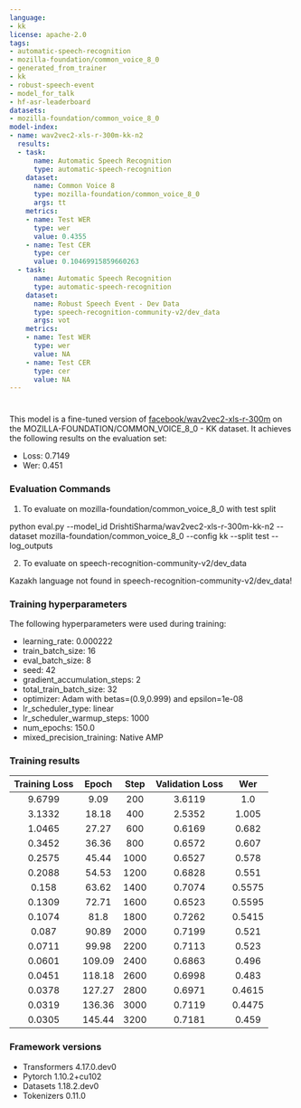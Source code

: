 ```yaml
---
language:
- kk
license: apache-2.0
tags:
- automatic-speech-recognition
- mozilla-foundation/common_voice_8_0
- generated_from_trainer
- kk
- robust-speech-event
- model_for_talk
- hf-asr-leaderboard
datasets:
- mozilla-foundation/common_voice_8_0
model-index:
- name: wav2vec2-xls-r-300m-kk-n2
  results:
  - task:
      name: Automatic Speech Recognition
      type: automatic-speech-recognition
    dataset:
      name: Common Voice 8
      type: mozilla-foundation/common_voice_8_0
      args: tt
    metrics:
    - name: Test WER
      type: wer
      value: 0.4355
    - name: Test CER
      type: cer
      value: 0.10469915859660263
  - task:
      name: Automatic Speech Recognition
      type: automatic-speech-recognition
    dataset:
      name: Robust Speech Event - Dev Data
      type: speech-recognition-community-v2/dev_data
      args: vot
    metrics:
    - name: Test WER
      type: wer
      value: NA
    - name: Test CER
      type: cer
      value: NA
---
```


<!-- This model card has been generated automatically according to the information the Trainer had access to. You
should probably proofread and complete it, then remove this comment. -->

# 

This model is a fine-tuned version of [facebook/wav2vec2-xls-r-300m](https://huggingface.co/facebook/wav2vec2-xls-r-300m) on the MOZILLA-FOUNDATION/COMMON_VOICE_8_0 - KK dataset.
It achieves the following results on the evaluation set:
- Loss: 0.7149
- Wer: 0.451

### Evaluation Commands

1. To evaluate on mozilla-foundation/common_voice_8_0 with test split

python eval.py --model_id DrishtiSharma/wav2vec2-xls-r-300m-kk-n2 --dataset mozilla-foundation/common_voice_8_0 --config kk --split test --log_outputs

2. To evaluate on speech-recognition-community-v2/dev_data

Kazakh language not found in speech-recognition-community-v2/dev_data!

### Training hyperparameters

The following hyperparameters were used during training:
- learning_rate: 0.000222
- train_batch_size: 16
- eval_batch_size: 8
- seed: 42
- gradient_accumulation_steps: 2
- total_train_batch_size: 32
- optimizer: Adam with betas=(0.9,0.999) and epsilon=1e-08
- lr_scheduler_type: linear
- lr_scheduler_warmup_steps: 1000
- num_epochs: 150.0
- mixed_precision_training: Native AMP

### Training results

| Training Loss | Epoch  | Step | Validation Loss | Wer    |
|:-------------:|:------:|:----:|:---------------:|:------:|
| 9.6799        | 9.09   | 200  | 3.6119          | 1.0    |
| 3.1332        | 18.18  | 400  | 2.5352          | 1.005  |
| 1.0465        | 27.27  | 600  | 0.6169          | 0.682  |
| 0.3452        | 36.36  | 800  | 0.6572          | 0.607  |
| 0.2575        | 45.44  | 1000 | 0.6527          | 0.578  |
| 0.2088        | 54.53  | 1200 | 0.6828          | 0.551  |
| 0.158         | 63.62  | 1400 | 0.7074          | 0.5575 |
| 0.1309        | 72.71  | 1600 | 0.6523          | 0.5595 |
| 0.1074        | 81.8   | 1800 | 0.7262          | 0.5415 |
| 0.087         | 90.89  | 2000 | 0.7199          | 0.521  |
| 0.0711        | 99.98  | 2200 | 0.7113          | 0.523  |
| 0.0601        | 109.09 | 2400 | 0.6863          | 0.496  |
| 0.0451        | 118.18 | 2600 | 0.6998          | 0.483  |
| 0.0378        | 127.27 | 2800 | 0.6971          | 0.4615 |
| 0.0319        | 136.36 | 3000 | 0.7119          | 0.4475 |
| 0.0305        | 145.44 | 3200 | 0.7181          | 0.459  |


### Framework versions

- Transformers 4.17.0.dev0
- Pytorch 1.10.2+cu102
- Datasets 1.18.2.dev0
- Tokenizers 0.11.0
